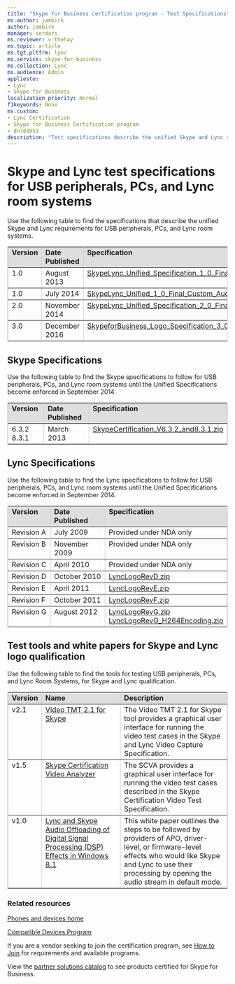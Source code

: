 ```yaml
---
title: "Skype for Business certification program - Test Specifications"
ms.author: jambirk
author: jambirk
manager: serdars
ms.reviewer: v-thehay
ms.topic: article
ms.tgt.pltfrm: lync
ms.service: skype-for-business
ms.collection: Lync
ms.audience: Admin
appliesto:
- Lync
- Skype for Business 
localization_priority: Normal
f1keywords: None
ms.custom:
- Lync Certification
- Skype for Business Certification program
- dn788953
description: "Test specifications describe the unified Skype and Lync requirements for USB peripherals, PCs, and Lync room systems, plus links to test tools and white papers."
---
```



# Skype and Lync test specifications for USB peripherals, PCs, and Lync room systems

Use the following table to find the specifications that describe the unified Skype and Lync requirements for USB peripherals, PCs, and Lync room systems.
<table border="1" bordercolor="#CCCCCC" cellpadding="5" cellspacing="0" class="grid" style="border-collapse:collapse" width="75%" xmlns="http://www.w3.org/1999/xhtml">
	<colgroup>
		<col width="75" />
		<col width="100" />
		<col width="100" />
	</colgroup>
	<tr align="left" bgcolor="#DEDEDE" valign="top">
		<td><strong>Version</strong></td>
		<td><strong>Date Published</strong></td>
		<td><strong>Specification</strong></td>
	</tr>
	<tr align="left" valign="top">
		<td>1.0</td>
		<td>August 2013</td>
		<td><a href="http://download.microsoft.com/download/0/8/7/087ECA26-58AF-41CA-BD1B-8F12BB85E179/SkypeLync_Unified_Specification_1_0_Final.zip">SkypeLync_Unified_Specification_1_0_Final.zip</a></td>
	</tr>
	<tr align="left" valign="top">
		<td>1.0</td>
		<td>July 2014</td>
		<td><a href="http://download.microsoft.com/download/A/3/E/A3E43918-F8D5-467A-98B1-475F304FC53D/SkypeLync_Unified_1_0_Final_Custom_Audio_Processing.zip">SkypeLync_Unified_1_0_Final_Custom_Audio_Processing.zip</a></td>
	</tr>
	<tr align="left" valign="top">
		<td>2.0</td>
		<td>November 2014</td>
		<td><a href="http://download.microsoft.com/download/1/D/0/1D0E0CEB-2B30-4303-B3B2-70E331491FB1/Skype_Lync_Unified_Specifications_V2.zip">SkypeLync_Unified_Specification_2_0_Final.zip</a></td>
	</tr>
	<tr align="left" valign="top">
		<td>3.0</td>
		<td>December 2016</td>
		<td><a href="http://download.microsoft.com/download/E/1/0/E108B62D-C15D-4C45-874F-42E785B10B99/SkypeforBusiness_Logo_3_0.zip">SkypeforBusiness_Logo_Specification_3_0.zip</a></td>
	</tr>
</table>


## Skype Specifications
Use the following table to find the Skype specifications to follow for USB peripherals, PCs, and Lync room systems until the Unified Specifications become enforced in September 2014.<!-- consider rewriting to "were enforced" or "became enforced" as this will unfairly date the current topic. Possibly delete that last phrase now? -->

<table border="1" bordercolor="#CCCCCC" cellpadding="5" cellspacing="0" class="grid" style="border-collapse:collapse" width="100%" xmlns="http://www.w3.org/1999/xhtml">
	<colgroup>
		<col width="100" />
		<col width="130" />
		<col width="*" />
	</colgroup>
	<tr align="left" bgcolor="#DEDEDE" valign="top">
		<td><strong>Version</strong></td>
		<td><strong>Date Published</strong></td>
		<td><strong>Specification</strong></td>
	</tr>
	<tr align="left" valign="top">
		<td>6.3.2<br />8.3.1</td>
		<td>March 2013</td>
		<td><a href="http://download.microsoft.com/download/0/8/7/087ECA26-58AF-41CA-BD1B-8F12BB85E179/SkypeCertification_V6.3.2_and8.3.1.zip">SkypeCertification_V6.3.2_and8.3.1.zip</a></td>
	</tr>
</table>


## Lync Specifications
Use the following table to find the Lync specifications to follow for USB peripherals, PCs, and Lync room systems until the Unified Specifications become enforced in September 2014. <!-- consider rewriting to "were enforced" or "became enforced" as this will unfairly date the current topic. Possibly delete that last phrase now? -->
<table border="1" bordercolor="#CCCCCC" cellpadding="5" cellspacing="0" class="grid" style="border-collapse:collapse" width="100%" xmlns="http://www.w3.org/1999/xhtml">
	<colgroup>
		<col width="100" />
		<col width="130" />
		<col width="*" />
	</colgroup>
	<tr align="left" bgcolor="#DEDEDE" valign="top">
		<td><strong>Version</strong></td>
		<td><strong>Date Published</strong></td>
		<td><strong>Specification</strong></td>
	</tr>
	<tr align="left" valign="top">
		<td>Revision A</td>
		<td>July 2009</td>
		<td>Provided under NDA only</td>
	</tr>
	<tr align="left" valign="top">
		<td>Revision B</td>
		<td>November 2009</td>
		<td>Provided under NDA only</td>
	</tr>
	<tr align="left" valign="top">
		<td>Revision C</td>
		<td>April 2010</td>
		<td>Provided under NDA only</td>
	</tr>
	<tr align="left" valign="top">
		<td>Revision D</td>
		<td>October 2010</td>
		<td><a href="http://download.microsoft.com/download/3/0/6/306D68D9-6D56-4ECD-A0CD-143431419290/LyncLogoRevD.zip">LyncLogoRevD.zip</a></td>
	</tr>
	<tr align="left" valign="top">
		<td>Revision E</td>
		<td>April 2011</td>
		<td><a href="http://download.microsoft.com/download/3/0/6/306D68D9-6D56-4ECD-A0CD-143431419290/LyncLogoRevE.zip">LyncLogoRevE.zip</a></td>
	</tr>
	<tr align="left" valign="top">
		<td>Revision F</td>
		<td>October 2011</td>
		<td><a href="http://download.microsoft.com/download/3/0/6/306D68D9-6D56-4ECD-A0CD-143431419290/LyncLogoRevF.zip">LyncLogoRevF.zip</a></td>
	</tr>
	<tr align="left" valign="top">
		<td>Revision G</td>
		<td>August 2012</td>
		<td><a href="http://download.microsoft.com/download/3/0/6/306D68D9-6D56-4ECD-A0CD-143431419290/LyncLogoRevG.zip">LyncLogoRevG.zip</a><br /><a href="http://download.microsoft.com/download/3/0/6/306D68D9-6D56-4ECD-A0CD-143431419290/LyncLogoRevG_H264Encoding.zip">LyncLogoRevG_H264Encoding.zip</a></td>
	</tr>
</table>


## Test tools and white papers for Skype and Lync logo qualification
Use the following table to find the tools for testing USB peripherals, PCs, and Lync Room Systems, for Skype and Lync qualification.</p>

<table border="1" bordercolor="#CCCCCC" cellpadding="5" cellspacing="0" class="grid" style="border-collapse:collapse" width="100%" xmlns="http://www.w3.org/1999/xhtml">
	<colgroup>
		<col width="50" />
		<col width="180" />
		<col width="*" />
	</colgroup>
	<tr align="left" bgcolor="#DEDEDE" valign="top">
		<td><strong>Version</strong></td>
		<td><strong>Name</strong></td>
		<td><strong>Description</strong></td>
	</tr>
	<tr align="left" valign="top">
		<td>v2.1</td>
		<td><a href="http://www.microsoft.com/download/details.aspx?id=43372" title="Link to download the video test tool for the Skype and Lync logo program.">Video TMT 2.1 for Skype</a></td>
		<td>The Video TMT 2.1 for Skype tool provides a graphical user interface for running the video test cases in the Skype and Lync Video Capture Specification.</td>
	</tr>
	<tr align="left" valign="top">
		<td>v1.5</td>
		<td><a href="http://download.microsoft.com/download/8/3/F/83FE9F88-817B-4663-929F-B7F7F4A9257C/SkypeCertificationVideoAnalyzer.msi" title="Link to download the Skype Certification Video Analyzer tool.">Skype Certification Video Analyzer</a></td>
		<td>The SCVA provides a graphical user interface for running the video test cases described in the Skype Certification Video Test Specification.</td>
	</tr>
	<tr align="left" valign="top">
		<td>v1.0</td>
		<td><a href="http://download.microsoft.com/download/7/C/1/7C1C33EC-748A-477D-B250-6D90A0E0AA08/Lync and Skype Audio Offloading of Digital Signal Processing Effects in Windows 8-1.pdf" title="Link to download the Lync and Skype Audio Offloading of Digital Signal Processing (DSP) Effects in Windows 8.1 white paper.">Lync and Skype Audio Offloading of Digital Signal Processing (DSP) Effects in Windows 8.1</a></td>
		<td>This white paper outlines the steps to be followed by providers of APO, driver-level, or firmware-level effects who would like Skype and Lync to use their processing by opening the audio stream in default mode.</td>
	</tr>
</table>

### Related resources 
 
[Phones and devices home](devices-ip-phones.md)

[Compatible Devices Program](../sfbpctoc/partner-qualification.md#compatible-devices-program)

If you are a vendor seeking to join the certification program, see [How to Join](how-to-join.md) for requirements and available programs.

View the [partner solutions catalog](http://partnersolutions.skypeforbusiness.com/solutionscatalog/) to see products certified for Skype for Business.
